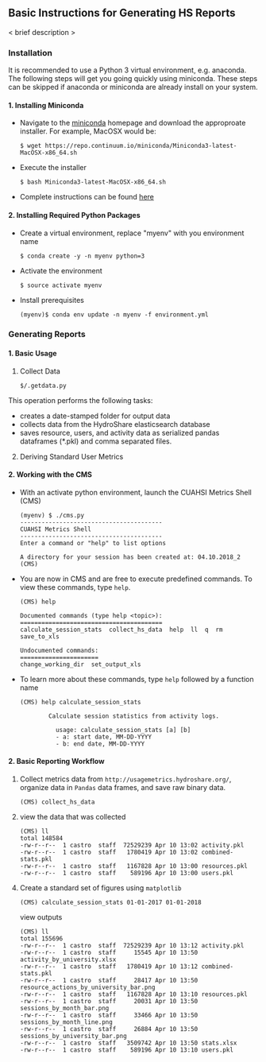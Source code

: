 ## Basic Instructions for Generating HS Reports

< brief description >

### Installation

It is recommended to use a Python 3 virtual environment, e.g. anaconda.  The following steps will get you going quickly using miniconda.  These steps can be skipped if anaconda or miniconda are already install on your system.

#### 1. Installing Miniconda

- Navigate to the [miniconda](https://conda.io/miniconda.html) homepage and download the approproate installer.  For example, MacOSX would be:

    ```
    $ wget https://repo.continuum.io/miniconda/Miniconda3-latest-MacOSX-x86_64.sh
    ```

- Execute the installer

    ```
    $ bash Miniconda3-latest-MacOSX-x86_64.sh 
    ```

- Complete instructions can be found [here](https://conda.io/docs/user-guide/install/index.html)

#### 2. Installing Required Python Packages

- Create a virtual environment, replace "myenv" with you environment name

    ```
    $ conda create -y -n myenv python=3
    ```

- Activate the environment 

    ```
    $ source activate myenv
    ```

- Install prerequisites 
  
    ```
    (myenv)$ conda env update -n myenv -f environment.yml
    ```

### Generating Reports  

#### 1. Basic Usage

1. Collect Data

    ```
    $/.getdata.py
    ```

This operation performs the following tasks:
 - creates a date-stamped folder for output data
 - collects data from the HydroShare elasticsearch database
 - saves resource, users, and activity data as serialized pandas dataframes (\*.pkl) and comma separated files.

2. Deriving Standard User Metrics


#### 2. Working with the CMS

- With an activate python environment, launch the CUAHSI Metrics Shell (CMS)

    ```
    (myenv) $ ./cms.py
    ----------------------------------------
    CUAHSI Metrics Shell
    ----------------------------------------
    Enter a command or "help" to list options

    A directory for your session has been created at: 04.10.2018_2
    (CMS)
    ```

- You are now in CMS and are free to execute predefined commands.  To view these commands, type `help`.

    ```
    (CMS) help

    Documented commands (type help <topic>):
    ========================================
    calculate_session_stats  collect_hs_data  help  ll  q  rm  save_to_xls

    Undocumented commands:
    ======================
    change_working_dir  set_output_xls
    ```

- To learn more about these commands, type `help` followed by a function name

    ```
    (CMS) help calculate_session_stats

            Calculate session statistics from activity logs.

              usage: calculate_session_stats [a] [b]
              - a: start date, MM-DD-YYYY
              - b: end date, MM-DD-YYYY

    ```


#### 2. Basic Reporting Workflow

1. Collect metrics data from `http://usagemetrics.hydroshare.org/`, organize data in `Pandas` data frames, and save raw binary data.

    ```
    (CMS) collect_hs_data
    ```

2. view the data that was collected

    ```
    (CMS) ll
    total 148584
    -rw-r--r--  1 castro  staff  72529239 Apr 10 13:02 activity.pkl
    -rw-r--r--  1 castro  staff   1780419 Apr 10 13:02 combined-stats.pkl
    -rw-r--r--  1 castro  staff   1167828 Apr 10 13:00 resources.pkl
    -rw-r--r--  1 castro  staff    589196 Apr 10 13:00 users.pkl
    ```

<!--
3. To create custom figures, save these data to excel

    < todo >
-->

4. Create a standard set of figures using `matplotlib`

    ```
    (CMS) calculate_session_stats 01-01-2017 01-01-2018
    ```

    view outputs  

    ```
    (CMS) ll
    total 155696
    -rw-r--r--  1 castro  staff  72529239 Apr 10 13:12 activity.pkl
    -rw-r--r--  1 castro  staff     15545 Apr 10 13:50 activity_by_university.xlsx
    -rw-r--r--  1 castro  staff   1780419 Apr 10 13:12 combined-stats.pkl
    -rw-r--r--  1 castro  staff     28417 Apr 10 13:50 resource_actions_by_university_bar.png
    -rw-r--r--  1 castro  staff   1167828 Apr 10 13:10 resources.pkl
    -rw-r--r--  1 castro  staff     20031 Apr 10 13:50 sessions_by_month_bar.png
    -rw-r--r--  1 castro  staff     33466 Apr 10 13:50 sessions_by_month_line.png
    -rw-r--r--  1 castro  staff     26884 Apr 10 13:50 sessions_by_university_bar.png
    -rw-r--r--  1 castro  staff   3509742 Apr 10 13:50 stats.xlsx
    -rw-r--r--  1 castro  staff    589196 Apr 10 13:10 users.pkl
    ```
